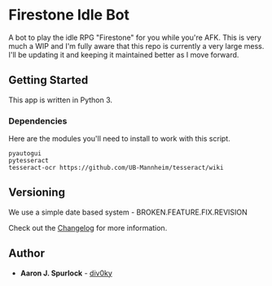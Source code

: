 # Firestone Idle Bot

A bot to play the idle RPG "Firestone" for you while you're AFK. This is very much a WIP and I'm fully aware that this repo is currently a very large mess. I'll be updating it and keeping it maintained better as I move forward.

## Getting Started

This app is written in Python 3.

### Dependencies

Here are the modules you'll need to install to work with this script.

```
pyautogui
pytesseract
tesseract-ocr https://github.com/UB-Mannheim/tesseract/wiki
```

## Versioning

We use a simple date based system - BROKEN.FEATURE.FIX.REVISION

Check out the [Changelog](https://github.com/div0ky/fsb_idle/blob/master/CHANGELOG.md) for more information.

## Author

- **Aaron J. Spurlock** - [div0ky](https://github.com/div0ky)